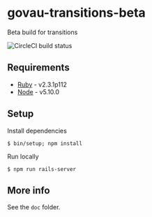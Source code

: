 # govau-transitions-beta
Beta build for transitions

![CircleCI build status](https://circleci.com/gh/AusDTO/govau-transitions-beta.svg?style=shield)

## Requirements

* [Ruby](https://www.ruby-lang.org/en/) - v2.3.1p112
* [Node](https://nodejs.org/en/) - v5.10.0

## Setup

Install dependencies
```
$ bin/setup; npm install
```

Run locally
```
$ npm run rails-server
```

## More info

See the `doc` folder.
